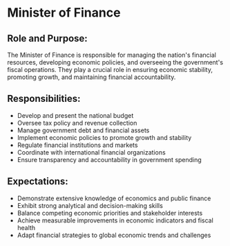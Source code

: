 
# Minister of Finance

## Role and Purpose:
The Minister of Finance is responsible for managing the nation's financial resources, developing economic policies, and overseeing the government's fiscal operations. They play a crucial role in ensuring economic stability, promoting growth, and maintaining financial accountability.

## Responsibilities:
- Develop and present the national budget
- Oversee tax policy and revenue collection
- Manage government debt and financial assets
- Implement economic policies to promote growth and stability
- Regulate financial institutions and markets
- Coordinate with international financial organizations
- Ensure transparency and accountability in government spending

## Expectations:
- Demonstrate extensive knowledge of economics and public finance
- Exhibit strong analytical and decision-making skills
- Balance competing economic priorities and stakeholder interests
- Achieve measurable improvements in economic indicators and fiscal health
- Adapt financial strategies to global economic trends and challenges
